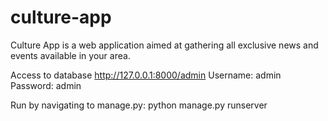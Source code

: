 # culture-app
Culture App is a web application aimed at gathering all exclusive news and events available in your area.

Access to database http://127.0.0.1:8000/admin
Username: admin
Password: admin

Run by navigating to manage.py: 
python manage.py runserver
